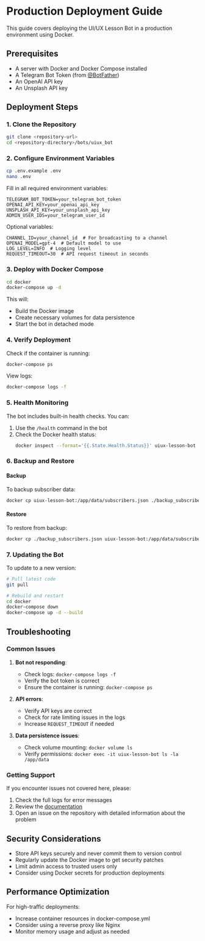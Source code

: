 # Production Deployment Guide

This guide covers deploying the UI/UX Lesson Bot in a production environment using Docker.

## Prerequisites

- A server with Docker and Docker Compose installed
- A Telegram Bot Token (from [@BotFather](https://t.me/BotFather))
- An OpenAI API key
- An Unsplash API key

## Deployment Steps

### 1. Clone the Repository

```bash
git clone <repository-url>
cd <repository-directory>/bots/uiux_bot
```

### 2. Configure Environment Variables

```bash
cp .env.example .env
nano .env
```

Fill in all required environment variables:

```
TELEGRAM_BOT_TOKEN=your_telegram_bot_token
OPENAI_API_KEY=your_openai_api_key
UNSPLASH_API_KEY=your_unsplash_api_key
ADMIN_USER_IDS=your_telegram_user_id
```

Optional variables:
```
CHANNEL_ID=your_channel_id  # For broadcasting to a channel
OPENAI_MODEL=gpt-4  # Default model to use
LOG_LEVEL=INFO  # Logging level
REQUEST_TIMEOUT=30  # API request timeout in seconds
```

### 3. Deploy with Docker Compose

```bash
cd docker
docker-compose up -d
```

This will:
- Build the Docker image
- Create necessary volumes for data persistence
- Start the bot in detached mode

### 4. Verify Deployment

Check if the container is running:

```bash
docker-compose ps
```

View logs:

```bash
docker-compose logs -f
```

### 5. Health Monitoring

The bot includes built-in health checks. You can:

1. Use the `/health` command in the bot
2. Check the Docker health status:
   ```bash
   docker inspect --format='{{.State.Health.Status}}' uiux-lesson-bot
   ```

### 6. Backup and Restore

#### Backup

To backup subscriber data:

```bash
docker cp uiux-lesson-bot:/app/data/subscribers.json ./backup_subscribers.json
```

#### Restore

To restore from backup:

```bash
docker cp ./backup_subscribers.json uiux-lesson-bot:/app/data/subscribers.json
```

### 7. Updating the Bot

To update to a new version:

```bash
# Pull latest code
git pull

# Rebuild and restart
cd docker
docker-compose down
docker-compose up -d --build
```

## Troubleshooting

### Common Issues

1. **Bot not responding**:
   - Check logs: `docker-compose logs -f`
   - Verify the bot token is correct
   - Ensure the container is running: `docker-compose ps`

2. **API errors**:
   - Verify API keys are correct
   - Check for rate limiting issues in the logs
   - Increase `REQUEST_TIMEOUT` if needed

3. **Data persistence issues**:
   - Check volume mounting: `docker volume ls`
   - Verify permissions: `docker exec -it uiux-lesson-bot ls -la /app/data`

### Getting Support

If you encounter issues not covered here, please:
1. Check the full logs for error messages
2. Review the [documentation](README.md)
3. Open an issue on the repository with detailed information about the problem

## Security Considerations

- Store API keys securely and never commit them to version control
- Regularly update the Docker image to get security patches
- Limit admin access to trusted users only
- Consider using Docker secrets for production deployments

## Performance Optimization

For high-traffic deployments:
- Increase container resources in docker-compose.yml
- Consider using a reverse proxy like Nginx
- Monitor memory usage and adjust as needed 